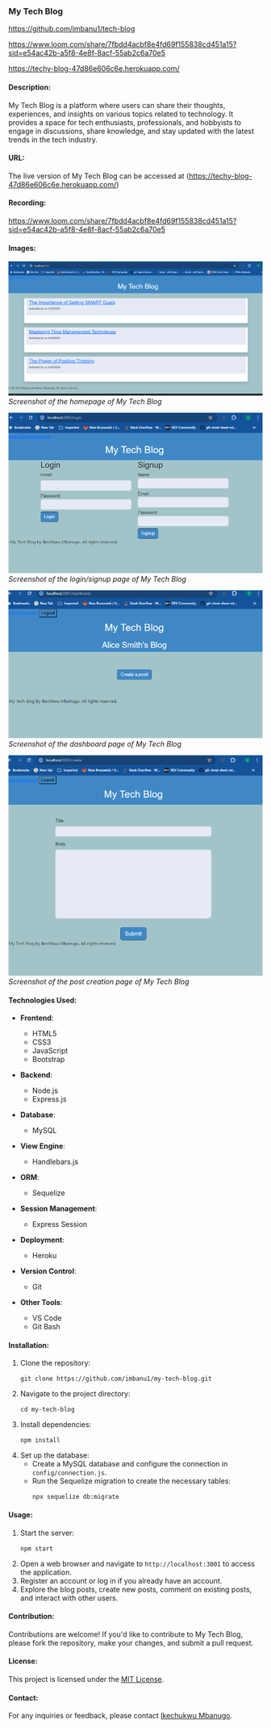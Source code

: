 
### My Tech Blog
https://github.com/imbanu1/tech-blog

https://www.loom.com/share/7fbdd4acbf8e4fd69f155838cd451a15?sid=e54ac42b-a5f8-4e8f-8acf-55ab2c6a70e5

https://techy-blog-47d86e606c6e.herokuapp.com/

#### Description:
My Tech Blog is a platform where users can share their thoughts, experiences, and insights on various topics related to technology. It provides a space for tech enthusiasts, professionals, and hobbyists to engage in discussions, share knowledge, and stay updated with the latest trends in the tech industry.

#### URL:
The live version of My Tech Blog can be accessed at (https://techy-blog-47d86e606c6e.herokuapp.com/)

#### Recording:
https://www.loom.com/share/7fbdd4acbf8e4fd69f155838cd451a15?sid=e54ac42b-a5f8-4e8f-8acf-55ab2c6a70e5

#### Images:
![alt text](images/techblog1.png)
*Screenshot of the homepage of My Tech Blog*

![alt text](image.png)
*Screenshot of the login/signup page of My Tech Blog*

![alt text](image-1.png)
*Screenshot of the dashboard page of My Tech Blog*

![alt text](image-2.png)
*Screenshot of the post creation page of My Tech Blog*

#### Technologies Used:
- **Frontend**:
  - HTML5
  - CSS3
  - JavaScript
  - Bootstrap
  
- **Backend**:
  - Node.js
  - Express.js
  
- **Database**:
  - MySQL
  
- **View Engine**:
  - Handlebars.js
  
- **ORM**:
  - Sequelize
  
- **Session Management**:
  - Express Session
  
- **Deployment**:
  - Heroku
  
- **Version Control**:
  - Git
  
- **Other Tools**:
  - VS Code
  - Git Bash

#### Installation:
1. Clone the repository:
   ```
   git clone https://github.com/imbanu1/my-tech-blog.git
   ```
2. Navigate to the project directory:
   ```
   cd my-tech-blog
   ```
3. Install dependencies:
   ```
   npm install
   ```
4. Set up the database:
   - Create a MySQL database and configure the connection in `config/connection.js`.
   - Run the Sequelize migration to create the necessary tables:
     ```
     npx sequelize db:migrate
     ```

#### Usage:
1. Start the server:
   ```
   npm start
   ```
2. Open a web browser and navigate to `http://localhost:3001` to access the application.
3. Register an account or log in if you already have an account.
4. Explore the blog posts, create new posts, comment on existing posts, and interact with other users.

#### Contribution:
Contributions are welcome! If you'd like to contribute to My Tech Blog, please fork the repository, make your changes, and submit a pull request.

#### License:
This project is licensed under the [MIT License](LICENSE).

#### Contact:
For any inquiries or feedback, please contact [Ikechukwu Mbanugo](mailto:imbanu1@gmail.com).
